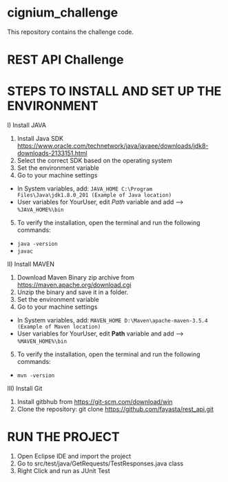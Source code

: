 # cignium_challenge
This repository contains the challenge code.

# REST API Challenge

STEPS TO INSTALL AND SET UP THE ENVIRONMENT
===========================================

I) Install JAVA

1. Install Java SDK https://www.oracle.com/technetwork/java/javaee/downloads/jdk8-downloads-2133151.html 
2. Select the correct SDK based on the operating system
3. Set the environment variable
4. Go to your machine settings
  * In System variables, add: ```JAVA_HOME C:\Program Files\Java\jdk1.8.0_201 (Example of Java location)```
  * User variables for YourUser, edit *Path* variable and add --> ```%JAVA_HOME%\bin```
5. To verify the installation, open the terminal and run the following commands: 
  * ```java -version```
  * ```javac```

II) Install MAVEN

1. Download Maven Binary zip archive from https://maven.apache.org/download.cgi
2. Unzip the binary and save it in a folder.
3. Set the environment variable
4. Go to your machine settings
  * In System variables, add: ```MAVEN_HOME D:\Maven\apache-maven-3.5.4 (Example of Maven location)```
  * User variables for YourUser, edit **Path** variable and add --> ```%MAVEN_HOME%\bin```
5. To verify the installation, open the terminal and run the following commands: 
  * ```mvn -version```
    
 III) Install Git
   1. Install gitbhub from https://git-scm.com/download/win
   2. Clone the repository: git clone https://github.com/fayasta/rest_api.git
 
 RUN THE PROJECT
 ===============
 
  1. Open Eclipse IDE and import the project
  2. Go to src/test/java/GetRequests/TestResponses.java class 
  3. Right Click and run as JUnit Test
 
